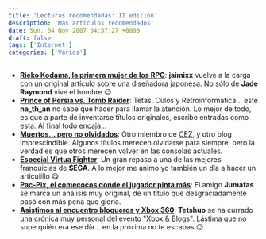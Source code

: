 ```yaml
---
title: 'Lecturas recomendadas: II edición'
description: 'Más artículos recomendados'
date: Sun, 04 Nov 2007 04:57:27 +0000
draft: false
tags: ['Internet']
categories: ['Varios']
---
```


*   [**Rieko Kodama, la primera mujer de los RPG**](http://www.lacoctelera.com/jaimixx/post/2007/10/29/rieko-kodama-primera-mujer-los-rpg): **jaimixx** vuelve a la carga con un original artículo sobre una diseñadora japonesa. No sólo de **Jade Raymond** vive el hombre :wink:
*   [**Prince of Persia vs. Tomb Raider**](http://tcyr.wordpress.com/2007/10/30/prince-of-persia-vs-tomb-raider/): Tetas, Culos y Retroinformática... este **na\_th\_an** no sabe que hacer para llamar la atención. Lo mejor de todo, es que a parte de inventarse títulos originales, escribe entradas como esta. Al final todo encaja...
*   [**Muertos... pero no olvidados**](http://9esferas.wordpress.com/2007/10/31/muertos-pero-no-olvidados-1-2-quiza-xd/): Otro miembro de [CEZ](http://www.computeremuzone.net/), y otro blog imprescindible. Algunos títulos merecen olvidarse para siempre, pero la verdad es que otros merecen volver en las consolas actuales.
*   [**Especial Virtua Fighter**](http://www.segarcadia.com/2007/10/especial-virtua-fighter.html): Un gran repaso a una de las mejores franquicias de **SEGA**. A lo mejor me animo yo también un día a hacer un articulillo :yum:
*   [**Pac-Pix, el comecocos donde el jugador pinta más**](http://jumafas.wordpress.com/2007/11/02/pac-pix-el-comecocos-donde-el-jugador-pinta-mas/): El amigo **Jumafas** se marca un análisis muy original, de un título que desgraciadamente pasó con más pena que gloria.
*   [**Asistimos al encuentro blogueros y Xbox 360**](http://ultimapantalla.blogspot.com/2007/11/asistimos-al-encuentro-blogueros-y-xbox.html): **Tetshuo** se ha currado una crónica muy personal del evento "[Xbox & Blogs](/xbox-blogs-microsoft-se-acerca-a-la-blogocosa/)". Lástima que no supe quién era ese día... en la próxima no te escapas :wink: